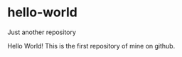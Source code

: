 # hello-world
Just another repository

Hello World!
This is the first repository of mine on github.
